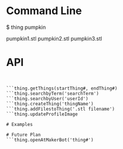 # Command Line

$ thing pumpkin

pumpkin1.stl
pumpkin2.stl
pumpkin3.stl

# API

```var thing = require('./irjs-thingiverse')


```thing.getThings(startThing#, endThing#)
```thing.searchbyTerm('searchTerm')
```thing.searchbyUser('userId')
```thing.createThing('thingName')
```thing.addFilestoThing('.stl filename')
```thing.updateProfileImage

# Examples

# Future Plan
```thing.openAtMakerBot('thing#')
